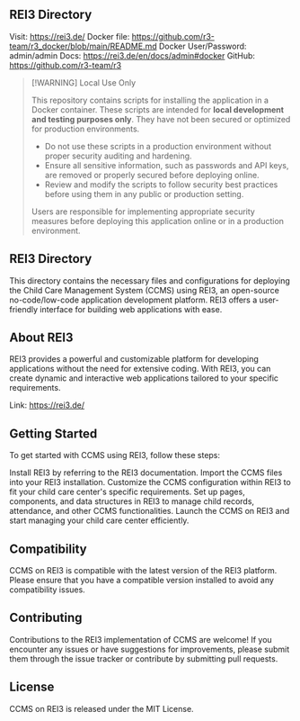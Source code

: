 ## REI3 Directory

Visit: https://rei3.de/
Docker file: https://github.com/r3-team/r3_docker/blob/main/README.md
Docker User/Password: admin/admin
Docs: https://rei3.de/en/docs/admin#docker
GitHub: https://github.com/r3-team/r3

> [!WARNING] Local Use Only
> 
> This repository contains scripts for installing the application in a Docker container. These scripts are intended for **local development and testing purposes only**. They have not been secured or optimized for production environments.
> 
> - Do not use these scripts in a production environment without proper security auditing and hardening.
> - Ensure all sensitive information, such as passwords and API keys, are removed or properly secured before deploying online.
> - Review and modify the scripts to follow security best practices before using them in any public or production setting.
> 
> Users are responsible for implementing appropriate security measures before deploying this application online or in a production environment.

## REI3 Directory

This directory contains the necessary files and configurations for deploying the Child Care Management System (CCMS) using REI3, an open-source no-code/low-code application development platform. REI3 offers a user-friendly interface for building web applications with ease.

## About REI3

REI3 provides a powerful and customizable platform for developing applications without the need for extensive coding. With REI3, you can create dynamic and interactive web applications tailored to your specific requirements.

Link: https://rei3.de/

## Getting Started

To get started with CCMS using REI3, follow these steps:

Install REI3 by referring to the REI3 documentation.
Import the CCMS files into your REI3 installation.
Customize the CCMS configuration within REI3 to fit your child care center's specific requirements.
Set up pages, components, and data structures in REI3 to manage child records, attendance, and other CCMS functionalities.
Launch the CCMS on REI3 and start managing your child care center efficiently.

## Compatibility

CCMS on REI3 is compatible with the latest version of the REI3 platform. Please ensure that you have a compatible version installed to avoid any compatibility issues.

## Contributing
Contributions to the REI3 implementation of CCMS are welcome! If you encounter any issues or have suggestions for improvements, please submit them through the issue tracker or contribute by submitting pull requests.

## License
CCMS on REI3 is released under the MIT License.





